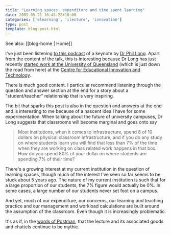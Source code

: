 ```yaml
---
title: "Learning spaces: expenditure and time spent learning"
date: 2009-05-21 16:48:22+10:00
categories: ['elearning', 'ilecture', 'innovation']
type: post
template: blog-post.html
---
```


See also: [[blog-home | Home]]

I've just been listening [to this podcast](http://www.gardnercampbell.net/blog1/?p=770) of a keynote by [Dr Phil Long](http://edtechtrends.blogspot.com/). Apart from the content of the talk, this is interesting because Dr Long has just recently [started work at the University of Queensland](http://www.uq.edu.au/news/?article=16664) (which is just down the road from here) at the [Centre for Educational Innovation and Technology](http://www.uq.edu.au/ceit/).

There is much good content. I particular recommend listening through the question and answer section at the end for a story about a "student/teacher" relationship that is very inspiring.

The bit that sparks this post is also in the question and answers at the end and is interesting to me because of a nascent idea I have for some experimentation. When talking about the future of university campuses, Dr Long suggests that classrooms will become marginal and goes onto say

> Most institutions, when it comes to infrastructure, spend 8 of 10 dollars on physical classroom infrastructure, and if you do any study on where students learn you will find that less than 7% of the time when they are working on class related work happens in that box. How do you spend 80% of your dollar on where students are spending 7% of their time?

There's a growing interest at my current institution in the question of learning spaces, though much of the interest I've seen so far seems to be stuck about 5 years ago. The nature of my current institution is such that for a large proportion of our students, the 7% figure would actually be 0%. In some cases, a large number of our students never set foot on a campus.

And yet, much of our expenditure, our concerns, our learning and teaching practice and our management and workload calculations are built around the assumption of the classroom. Even though it is increasingly problematic.

It's as if, in the [words of Postman](/blog2/2009/03/20/postmans-5-things-to-know-about-technological-change-and-e-learning/), that the lecture and its associated goods and chattels continue to be mythic.